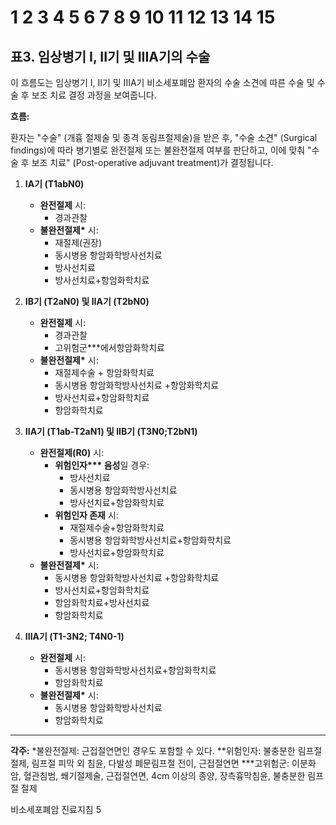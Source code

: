 # 1 2 3 4 5 6 7 8 9 10 11 12 13 14 15

## 표3. 임상병기 I, II기 및 IIIA기의 수술

이 흐름도는 임상병기 I, II기 및 IIIA기 비소세포폐암 환자의 수술 소견에 따른 수술 및 수술 후 보조 치료 결정 과정을 보여줍니다.

**흐름:**

환자는 "수술" (개흉 절제술 및 종격 동림프절제술)을 받은 후, "수술 소견" (Surgical findings)에 따라 병기별로 완전절제 또는 불완전절제 여부를 판단하고, 이에 맞춰 "수술 후 보조 치료" (Post-operative adjuvant treatment)가 결정됩니다.

1.  **IA기 (T1abN0)**
    *   **완전절제** 시:
        *   경과관찰
    *   **불완전절제\*** 시:
        *   재절제(권장)
        *   동시병용 항암화학방사선치료
        *   방사선치료
        *   방사선치료+항암화학치료

2.  **IB기 (T2aN0) 및 IIA기 (T2bN0)**
    *   **완전절제** 시:
        *   경과관찰
        *   고위험군\*\*\*에서항암화학치료
    *   **불완전절제\*** 시:
        *   재절제수술 + 항암화학치료
        *   동시병용 항암화학방사선치료 +항암화학치료
        *   방사선치료+항암화학치료
        *   항암화학치료

3.  **IIA기 (T1ab-T2aN1) 및 IIB기 (T3N0;T2bN1)**
    *   **완전절제(R0)** 시:
        *   **위험인자\*\*\* 음성**일 경우:
            *   방사선치료
            *   동시병용 항암화학방사선치료
            *   방사선치료+항암화학치료
        *   **위험인자 존재** 시:
            *   재절제수술+항암화학치료
            *   동시병용 항암화학방사선치료+항암화학치료
            *   방사선치료+항암화학치료
    *   **불완전절제\*** 시:
        *   동시병용 항암화학방사선치료 +항암화학치료
        *   방사선치료+항암화학치료
        *   항암화학치료+방사선치료
        *   항암화학치료

4.  **IIIA기 (T1-3N2; T4N0-1)**
    *   **완전절제** 시:
        *   동시병용 항암화학방사선치료+항암화학치료
        *   항암화학치료
    *   **불완전절제\*** 시:
        *   동시병용 항암화학방사선치료
        *   항암화학치료

---

**각주:**
\*불완전절제: 근접절연면인 경우도 포함할 수 있다.
\*\*위험인자: 불충분한 림프절 절제, 림프절 피막 외 침윤, 다발성 폐문림프절 전이, 근접절연면
\*\*\*고위험군: 이분화 암, 혈관침범, 쐐기절제술, 근접절연면, 4cm 이상의 종양, 장측흉막침윤, 불충분한 림프절 절제

비소세포폐암 진료지침
<PAGE>5